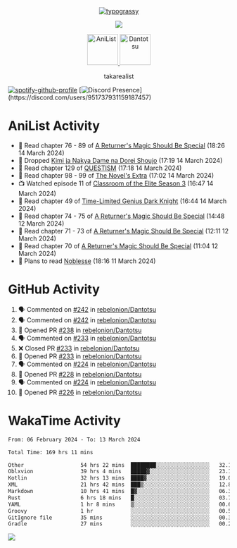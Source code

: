 
<div align="center">
<a href="https://github.com/kawarimidoll/typograssy">
    <img alt="typograssy" src="https://typograssy.deno.dev/api?text=%E3%82%B8%E3%83%A7%E3%83%B3%E3%81%A7%E3%81%99%E3%80%82%E3%81%93%E3%82%93%E3%81%AB%E3%81%A1%E3%81%AF%20%20%5E%5E%20sup%20iam%20ibo%20--&&l0=none&l1=82d9d0&l2=027353&l3=038c4c&l4=01402e&bg=none&frame=none&speed=100&comment=">
</a>
</div>
<p align="center">
  <a href="https://skillicons.dev">
    <img src="https://skillicons.dev/icons?i=vscode,html,androidstudio,mysql,rust,python" />
  </a>
</p>

<p align="center">    
    <a href="https://anilist.co/user/ibo/">
      <img src="https://cdn.discordapp.com/attachments/952538817880018944/1205219416065712178/a_f54f910e2add364a3da3bb2f2fce0c72.gif?ex=65d7930c&is=65c51e0c&hm=9005f405718eef845dce134539f2fcaa1e07f6d8a2f1674db63f2fade2df09a4&" alt="AniList" style="width: 70px; height: auto;">
    </a>  
    <a href="https://discord.gg/4HPZ5nAWwM">
      <img src="https://cdn.discordapp.com/attachments/952538817880018944/1205223909918642247/Image_resizer.gif?ex=65d7973c&is=65c5223c&hm=bbc85d63f50fce49a6b7809df28d525baade2090fc305fbd0094bd24cd34cf56&" alt="Dantotsu" style="width: 70px; height: auto;">
    </a>
</p>

<p align="center">
takarealist
</p>

[![spotify-github-profile](https://spotify-github-profile.vercel.app/api/view?uid=216np2gahwfhcjozqmzomew7i&cover_image=true&theme=novatorem&show_offline=true&background_color=121212&interchange=false&bar_color=53b14f&bar_color_cover=true)](https://spotify-github-profile.vercel.app/api/view?uid=216np2gahwfhcjozqmzomew7i&redirect=true)
[![Discord Presence](https://lanyard-profile-readme.vercel.app/api/951737931159187457?theme=dark&bg=Oe1116&animated=false&hideDiscrim=true&borderRadius=30px&idleMessage=currently%20offline...)](https://discord.com/users/951737931159187457)


# AniList Activity

<!-- ANILIST_ACTIVITY:start -->

-   📖 Read chapter 76 - 89 of [A Returner's Magic Should Be Special](https://anilist.co/manga/105393) (18:26 14 March 2024)
-   📖 Dropped [Kimi ja Nakya Dame na Dorei Shoujo](https://anilist.co/manga/146860) (17:19 14 March 2024)
-   📖 Read chapter 129 of [QUESTISM](https://anilist.co/manga/140837) (17:18 14 March 2024)
-   📖 Read chapter 98 - 99 of [The Novel's Extra](https://anilist.co/manga/152128) (17:02 14 March 2024)
-   📺 Watched episode 11 of [Classroom of the Elite Season 3](https://anilist.co/anime/146066) (16:47 14 March 2024)
-   📖 Read chapter 49 of [Time-Limited Genius Dark Knight](https://anilist.co/manga/165182) (16:44 14 March 2024)
-   📖 Read chapter 74 - 75 of [A Returner's Magic Should Be Special](https://anilist.co/manga/105393) (14:48 12 March 2024)
-   📖 Read chapter 71 - 73 of [A Returner's Magic Should Be Special](https://anilist.co/manga/105393) (12:11 12 March 2024)
-   📖 Read chapter 70 of [A Returner's Magic Should Be Special](https://anilist.co/manga/105393) (11:04 12 March 2024)
-   📖 Plans to read [Noblesse](https://anilist.co/manga/59983) (18:16 11 March 2024)

<!-- ANILIST_ACTIVITY:end -->

# GitHub Activity

<!--START_SECTION:activity-->
1. 🗣 Commented on [#242](https://github.com/rebelonion/Dantotsu/pull/242#issuecomment-1994340864) in [rebelonion/Dantotsu](https://github.com/rebelonion/Dantotsu)
2. 🗣 Commented on [#242](https://github.com/rebelonion/Dantotsu/pull/242#issuecomment-1994251684) in [rebelonion/Dantotsu](https://github.com/rebelonion/Dantotsu)
3. 💪 Opened PR [#238](https://github.com/rebelonion/Dantotsu/pull/238) in [rebelonion/Dantotsu](https://github.com/rebelonion/Dantotsu)
4. 🗣 Commented on [#233](https://github.com/rebelonion/Dantotsu/pull/233#issuecomment-1989485362) in [rebelonion/Dantotsu](https://github.com/rebelonion/Dantotsu)
5. ❌ Closed PR [#233](https://github.com/rebelonion/Dantotsu/pull/233) in [rebelonion/Dantotsu](https://github.com/rebelonion/Dantotsu)
6. 💪 Opened PR [#233](https://github.com/rebelonion/Dantotsu/pull/233) in [rebelonion/Dantotsu](https://github.com/rebelonion/Dantotsu)
7. 🗣 Commented on [#224](https://github.com/rebelonion/Dantotsu/pull/224#issuecomment-1986682498) in [rebelonion/Dantotsu](https://github.com/rebelonion/Dantotsu)
8. 💪 Opened PR [#228](https://github.com/rebelonion/Dantotsu/pull/228) in [rebelonion/Dantotsu](https://github.com/rebelonion/Dantotsu)
9. 🗣 Commented on [#224](https://github.com/rebelonion/Dantotsu/pull/224#issuecomment-1986229407) in [rebelonion/Dantotsu](https://github.com/rebelonion/Dantotsu)
10. 💪 Opened PR [#226](https://github.com/rebelonion/Dantotsu/pull/226) in [rebelonion/Dantotsu](https://github.com/rebelonion/Dantotsu)
<!--END_SECTION:activity-->

# WakaTime Activity

<!--START_SECTION:waka-->

```txt
From: 06 February 2024 - To: 13 March 2024

Total Time: 169 hrs 11 mins

Other                  54 hrs 22 mins  ████████░░░░░░░░░░░░░░░░░   32.14 %
Oblxvion               39 hrs 4 mins   █████▓░░░░░░░░░░░░░░░░░░░   23.10 %
Kotlin                 32 hrs 13 mins  ████▓░░░░░░░░░░░░░░░░░░░░   19.05 %
XML                    21 hrs 42 mins  ███▒░░░░░░░░░░░░░░░░░░░░░   12.83 %
Markdown               10 hrs 41 mins  █▓░░░░░░░░░░░░░░░░░░░░░░░   06.32 %
Rust                   6 hrs 18 mins   █░░░░░░░░░░░░░░░░░░░░░░░░   03.73 %
YAML                   1 hr 8 mins     ▒░░░░░░░░░░░░░░░░░░░░░░░░   00.67 %
Groovy                 1 hr            ░░░░░░░░░░░░░░░░░░░░░░░░░   00.59 %
GitIgnore file         35 mins         ░░░░░░░░░░░░░░░░░░░░░░░░░   00.35 %
Gradle                 27 mins         ░░░░░░░░░░░░░░░░░░░░░░░░░   00.27 %
```

<!--END_SECTION:waka-->

![](https://komarev.com/ghpvc/?username=sneazy-ibo&color=ff6e00&label=Counter&abbreviated=true)
